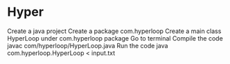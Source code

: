 # Hyper
Create a java project 
Create a package com.hyperloop
Create a main class HyperLoop under com.hyperloop package
Go to terminal
Compile the code
  javac com/hyperloop/HyperLoop.java
Run the code
  java com.hyperloop.HyperLoop < input.txt
